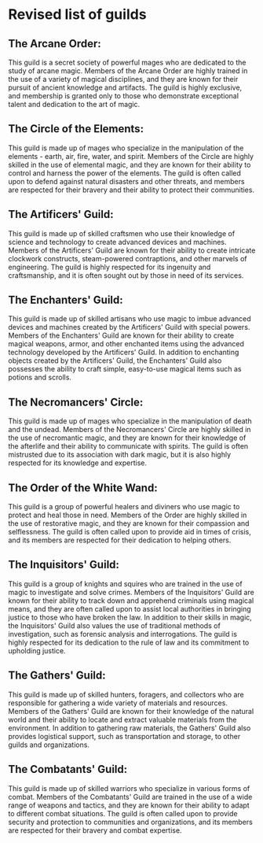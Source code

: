 # Revised list of guilds

## The Arcane Order:
This guild is a secret society of powerful mages who are dedicated to the study of arcane magic. Members of the Arcane Order are highly trained in the use of a variety of magical disciplines, and they are known for their pursuit of ancient knowledge and artifacts. The guild is highly exclusive, and membership is granted only to those who demonstrate exceptional talent and dedication to the art of magic.

## The Circle of the Elements:
This guild is made up of mages who specialize in the manipulation of the elements - earth, air, fire, water, and spirit. Members of the Circle are highly skilled in the use of elemental magic, and they are known for their ability to control and harness the power of the elements. The guild is often called upon to defend against natural disasters and other threats, and members are respected for their bravery and their ability to protect their communities.

## The Artificers' Guild:
This guild is made up of skilled craftsmen who use their knowledge of science and technology to create advanced devices and machines. Members of the Artificers' Guild are known for their ability to create intricate clockwork constructs, steam-powered contraptions, and other marvels of engineering. The guild is highly respected for its ingenuity and craftsmanship, and it is often sought out by those in need of its services.

## The Enchanters' Guild:
This guild is made up of skilled artisans who use magic to imbue advanced devices and machines created by the Artificers' Guild with special powers. Members of the Enchanters' Guild are known for their ability to create magical weapons, armor, and other enchanted items using the advanced technology developed by the Artificers' Guild. In addition to enchanting objects created by the Artificers' Guild, the Enchanters' Guild also possesses the ability to craft simple, easy-to-use magical items such as potions and scrolls.

## The Necromancers' Circle:
This guild is made up of mages who specialize in the manipulation of death and the undead. Members of the Necromancers' Circle are highly skilled in the use of necromantic magic, and they are known for their knowledge of the afterlife and their ability to communicate with spirits. The guild is often mistrusted due to its association with dark magic, but it is also highly respected for its knowledge and expertise.

## The Order of the White Wand:
This guild is a group of powerful healers and diviners who use magic to protect and heal those in need. Members of the Order are highly skilled in the use of restorative magic, and they are known for their compassion and selflessness. The guild is often called upon to provide aid in times of crisis, and its members are respected for their dedication to helping others.

## The Inquisitors' Guild:
This guild is a group of knights and squires who are trained in the use of magic to investigate and solve crimes. Members of the Inquisitors' Guild are known for their ability to track down and apprehend criminals using magical means, and they are often called upon to assist local authorities in bringing justice to those who have broken the law. In addition to their skills in magic, the Inquisitors' Guild also values the use of traditional methods of investigation, such as forensic analysis and interrogations. The guild is highly respected for its dedication to the rule of law and its commitment to upholding justice.

## The Gathers' Guild:
This guild is made up of skilled hunters, foragers, and collectors who are responsible for gathering a wide variety of materials and resources. Members of the Gathers' Guild are known for their knowledge of the natural world and their ability to locate and extract valuable materials from the environment. In addition to gathering raw materials, the Gathers' Guild also provides logistical support, such as transportation and storage, to other guilds and organizations.

## The Combatants' Guild:
This guild is made up of skilled warriors who specialize in various forms of combat. Members of the Combatants' Guild are trained in the use of a wide range of weapons and tactics, and they are known for their ability to adapt to different combat situations. The guild is often called upon to provide security and protection to communities and organizations, and its members are respected for their bravery and combat expertise.
